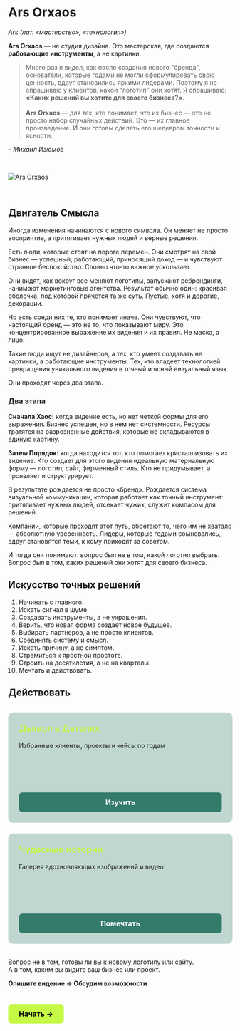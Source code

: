 # Ars Orxaos

_Ars (лат. «мастерство», «технология»)_ 

**Ars Orxaos** — не студия дизайна. Это мастерская, где создаются **работающие инструменты**, а не картинки.

> Много раз я видел, как после создания нового "бренда", основатели, которые годами не могли сформулировать свою ценность, вдруг становились яркими лидерами. Поэтому я не спрашиваю у клиентов, какой "логотип" они хотят. Я спрашиваю: **«Каких решений вы хотите для своего бизнеса?»**. <br>
> <br>
> **Ars Orxaos** — для тех, кто понимает, что их бизнес — это не просто набор случайных действий. Это — их главное произведение. И они готовы сделать его шедевром точности и ясности.

_– Михаил Изюмов_

<br>

![Ars Orxaos](/ars-orxaos-ban-cmprsd.jpg)

<br>

## Двигатель Смысла

Иногда изменения начинаются с нового символа. Он меняет не просто восприятие, а притягивает нужных людей и верные решения.

Есть люди, которые стоят на пороге перемен. Они смотрят на свой бизнес — успешный, работающий, приносящий доход — и чувствуют странное беспокойство. Словно что-то важное ускользает.

Они видят, как вокруг все меняют логотипы, запускают ребрендинги, нанимают маркетинговые агентства. Результат обычно один: красивая оболочка, под которой прячется та же суть. Пустые, хотя и дорогие, декорации.

Но есть среди них те, кто понимает иначе. Они чувствуют, что настоящий бренд — это не то, что показывают миру. Это концентрированное выражение их видения и их правил. Не маска, а лицо.

Такие люди ищут не дизайнеров, а тех, кто умеет создавать не картинки, а работающие инструменты. Тех, кто владеет технологией превращения уникального видения в точный и ясный визуальный язык.

Они проходят через два этапа.

### Два этапа

**Сначала Хаос:** когда видение есть, но нет четкой формы для его выражения. Бизнес успешен, но в нем нет системности. Ресурсы тратятся на разрозненные действия, которые не складываются в единую картину.

**Затем Порядок:** когда находится тот, кто помогает кристаллизовать их видение. Кто создает для этого видения идеальную материальную форму — логотип, сайт, фирменный стиль. Кто не придумывает, а проявляет и структурирует.

В результате рождается не просто «бренд». Рождается система визуальной коммуникации, которая работает как точный инструмент: притягивает нужных людей, отсекает чужих, служит компасом для решений.

Компании, которые проходят этот путь, обретают то, чего им не хватало — абсолютную уверенность. Лидеры, которые годами сомневались, вдруг становятся теми, к кому приходят за советом.

И тогда они понимают: вопрос был не в том, какой логотип выбрать. Вопрос был в том, каких решений они хотят для своего бизнеса.

## Искусство точных решений

1.  Начинать с главного.
2.  Искать сигнал в шуме.
3.  Создавать инструменты, а не украшения.
4.  Верить, что новая форма создает новое будущее.
5.  Выбирать партнеров, а не просто клиентов.
6.  Соединять систему и смысл.
7.  Искать причину, а не симптом.
8.  Стремиться к яростной простоте.
9.  Строить на десятилетия, а не на кварталы.
10. Мечтать и действовать.

## Действовать

<div style="display: grid; grid-template-columns: repeat(auto-fit, minmax(300px, 1fr)); gap: 1.5rem; margin: 2rem 0;">

  <div class="project-card">
    <div>
      <h3 style="color: #C5F946; margin: 0 0 1rem 0; font-size: 1.25rem; font-weight: 600;">Дьявол в Деталях</h3>
      <p style="margin: 0; line-height: 1.6; color: var(--vp-c-text-1);">Избранные клиенты, проекты и кейсы по годам</p>
    </div>
    <!-- Второстепенная кнопка (изменено) -->
    <a href="/ars_orxaos/by-the-numbers" class="btn btn-secondary">
      Изучить
    </a>
  </div>

  <div class="project-card">
    <div>
      <h3 style="color: #C5F946; margin: 0 0 1rem 0; font-size: 1.25rem; font-weight: 600;">Чудесные истории</h3>
      <p style="margin: 0; line-height: 1.6; color: var(--vp-c-text-1);">Галерея вдохновляющих изображений и видео</p>
    </div>
    <!-- Второстепенная кнопка -->
    <a href="/ars_orxaos/the-wonderful-stories-we-make" class="btn btn-secondary">
      Помечтать
    </a>
  </div>

</div>

Вопрос не в том, готовы ли вы к новому логотипу или сайту. <br>
А в том, каким вы видите ваш бизнес или проект.

**Опишите видение → Обсудим возможности**

<div class="start-button-container">
  <!-- Основная кнопка -->
  <a href="/start" class="btn btn-primary">Начать →</a>
</div>

<style>
/* --- Стили для карточек --- */
.project-card {
  background: rgba(52, 123, 108, 0.3);
  border-radius: 12px;
  padding: 24px;
  display: flex;
  flex-direction: column;
  justify-content: space-between;
  min-height: 200px;
}

/* --- ОБЩИЕ СТИЛИ ДЛЯ ВСЕХ КНОПОК --- */
.btn {
  display: block;
  padding: 12px 16px;
  border-radius: 8px;
  font-weight: 700;
  font-size: 16px;
  text-align: center;
  margin-top: 1.5rem;
  text-decoration: none;
  transition: all 0.3s ease;
  cursor: pointer;
  border: none;
}

.btn:hover {
  transform: translateY(-2px);
  text-decoration: none !important;
}

/* --- СТИЛЬ 1: ОСНОВНАЯ КНОПКА (ЯРКАЯ) --- */
.btn-primary {
  background-color: #C5F946; /* Яркий лаймовый */
  color: #000 !important;
}

.btn-primary:hover {
  background-color: #347b6c; /* Темный при наведении */
  color: white !important;
}

/* --- СТИЛЬ 2: ВТОРОСТЕПЕННАЯ КНОПКА (ТЕМНАЯ) --- */
.btn-secondary {
  background-color: #347b6c; /* Темный */
  color: white !important;
}

.btn-secondary:hover {
  background-color: #C5F946; /* Яркий при наведении */
  color: #000 !important;
}

/* --- Контейнер для отдельной кнопки "Начать" --- */
.start-button-container .btn {
  display: inline-block;
  padding: 12px 24px;
}
</style>
